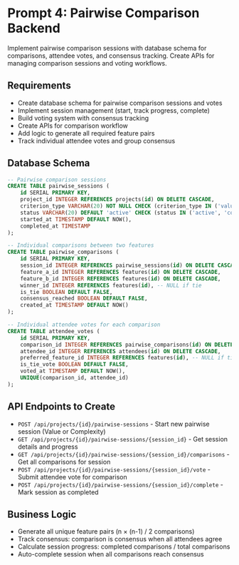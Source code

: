 # Prompt 4: Pairwise Comparison Backend

Implement pairwise comparison sessions with database schema for comparisons, attendee votes, and consensus tracking. Create APIs for managing comparison sessions and voting workflows.

## Requirements
- Create database schema for pairwise comparison sessions and votes
- Implement session management (start, track progress, complete)
- Build voting system with consensus tracking
- Create APIs for comparison workflow
- Add logic to generate all required feature pairs
- Track individual attendee votes and group consensus

## Database Schema
```sql
-- Pairwise comparison sessions
CREATE TABLE pairwise_sessions (
    id SERIAL PRIMARY KEY,
    project_id INTEGER REFERENCES projects(id) ON DELETE CASCADE,
    criterion_type VARCHAR(20) NOT NULL CHECK (criterion_type IN ('value', 'complexity')),
    status VARCHAR(20) DEFAULT 'active' CHECK (status IN ('active', 'completed')),
    started_at TIMESTAMP DEFAULT NOW(),
    completed_at TIMESTAMP
);

-- Individual comparisons between two features
CREATE TABLE pairwise_comparisons (
    id SERIAL PRIMARY KEY,
    session_id INTEGER REFERENCES pairwise_sessions(id) ON DELETE CASCADE,
    feature_a_id INTEGER REFERENCES features(id) ON DELETE CASCADE,
    feature_b_id INTEGER REFERENCES features(id) ON DELETE CASCADE,
    winner_id INTEGER REFERENCES features(id), -- NULL if tie
    is_tie BOOLEAN DEFAULT FALSE,
    consensus_reached BOOLEAN DEFAULT FALSE,
    created_at TIMESTAMP DEFAULT NOW()
);

-- Individual attendee votes for each comparison
CREATE TABLE attendee_votes (
    id SERIAL PRIMARY KEY,
    comparison_id INTEGER REFERENCES pairwise_comparisons(id) ON DELETE CASCADE,
    attendee_id INTEGER REFERENCES attendees(id) ON DELETE CASCADE,
    preferred_feature_id INTEGER REFERENCES features(id), -- NULL if tie vote
    is_tie_vote BOOLEAN DEFAULT FALSE,
    voted_at TIMESTAMP DEFAULT NOW(),
    UNIQUE(comparison_id, attendee_id)
);
```

## API Endpoints to Create
- `POST /api/projects/{id}/pairwise-sessions` - Start new pairwise session (Value or Complexity)
- `GET /api/projects/{id}/pairwise-sessions/{session_id}` - Get session details and progress
- `GET /api/projects/{id}/pairwise-sessions/{session_id}/comparisons` - Get all comparisons for session
- `POST /api/projects/{id}/pairwise-sessions/{session_id}/vote` - Submit attendee vote for comparison
- `POST /api/projects/{id}/pairwise-sessions/{session_id}/complete` - Mark session as completed

## Business Logic
- Generate all unique feature pairs (n × (n-1) / 2 comparisons)
- Track consensus: comparison is consensus when all attendees agree
- Calculate session progress: completed comparisons / total comparisons
- Auto-complete session when all comparisons reach consensus